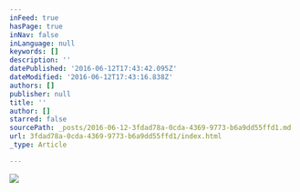 ```yaml
---
inFeed: true
hasPage: true
inNav: false
inLanguage: null
keywords: []
description: ''
datePublished: '2016-06-12T17:43:42.095Z'
dateModified: '2016-06-12T17:43:16.838Z'
authors: []
publisher: null
title: ''
author: []
starred: false
sourcePath: _posts/2016-06-12-3fdad78a-0cda-4369-9773-b6a9dd55ffd1.md
url: 3fdad78a-0cda-4369-9773-b6a9dd55ffd1/index.html
_type: Article

---
```

![](https://the-grid-user-content.s3-us-west-2.amazonaws.com/d02be763-35b1-4a83-a138-8f8cf69554de.jpg)